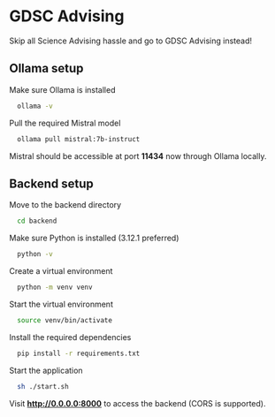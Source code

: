 # GDSC Advising

Skip all Science Advising hassle and go to GDSC Advising instead!
## Ollama setup

Make sure Ollama is installed

```bash
  ollama -v
```

Pull the required Mistral model

```bash
  ollama pull mistral:7b-instruct
```

Mistral should be accessible at port **11434** now through Ollama locally.
## Backend setup

Move to the backend directory

```bash
  cd backend
```

Make sure Python is installed (3.12.1 preferred)

```bash
  python -v
```

Create a virtual environment

```bash
  python -m venv venv
```

Start the virtual environment

```bash
  source venv/bin/activate
```

Install the required dependencies

```bash
  pip install -r requirements.txt
```

Start the application

```bash
  sh ./start.sh
```

Visit **http://0.0.0.0:8000** to access the backend (CORS is supported).